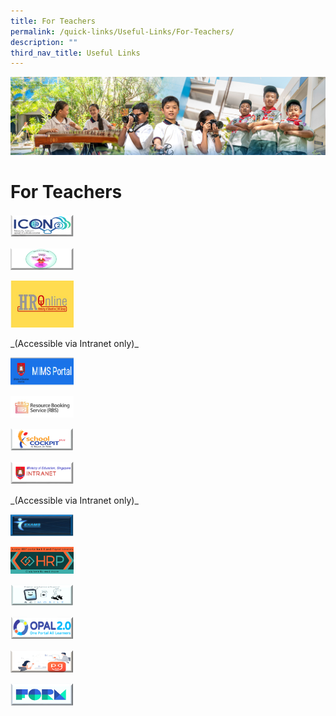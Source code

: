 ```yaml
---
title: For Teachers
permalink: /quick-links/Useful-Links/For-Teachers/
description: ""
third_nav_title: Useful Links
---
```

![](/images/AboutUs.jpg)

For Teachers
============


<p><a href="https://admin.google.com/ac/accountchooser?continue=https://workspace.google.com/dashboard"><img style="width:20%" src="/images/Icon.png"></a></p>

<p><a href="https://academyofsingaporeteachers.moe.edu.sg/professional-excellence/the-singapore-teaching-practice"><img style="width:20%" src="/images/STP.png"></a></p>

<p><a href="[https://intranet.moe.gov.sg/hronline/Pages/Home.aspx](https://intranet.moe.gov.sg/hronline/Pages/Home.aspx)"><img style="width:20%" src="/images/HR%20online.jpg"></a></p>
_(Accessible via Intranet only)_

<p><a href="https://idp.mims.moe.gov.sg/nidp/saml2/sso"><img style="width:20%" src="/images/MIMS.png"></a></p>

<p><a href="https://rbs.avero-tech.com"><img style="width:20%" src="/images/RBS.jpeg"></a></p>

<p><a href="https://schoolcockpit.moe.gov.sg"><img style="width:20%" src="/images/SCP.png"></a></p>

<p><a href="https://intranet.moe.gov.sg/Pages/Home.aspx"><img style="width:20%" src="/images/Intranet.png"></a></p>
_(Accessible via Intranet only)_

<p><a href="https://iexams.seab.gov.sg"><img style="width:20%" src="/images/IEXAMS.png"></a></p>

<p><a href="https://www.hrp.gov.sg/hrp/#/"><img style="width:20%" src="/images/HRP.png"></a></p>

<p><a href="https://scmobile.moe.edu.sg/login"><img style="width:20%" src="/images/scmobile.png"></a></p>

<p><a href="[https://idm.opal2.moe.edu.sg/account/login?returnUrl=%2Fconnect%2Fauthorize%2Fcallback%3Fresponse_type%3Dcode%26client_id%3DOpal2WebApp%26state%3DMd0zAqUf9hs35ln35yp1tsQbwdtphUrx9o0Luy9ntIoqA%26redirect_uri%3Dhttps%253A%252F%252Fwww.opal2.moe.edu.sg%252Fapp%252Findex.html%26scope%3Droles%2520profile%2520cxprofile%2520openid%2520cxDomainInternalApi%26code_challenge%3D36l-H2gqUODRM3W3Iryy6VM7u7ExofJMmeS_7fmhyXY%26code_challenge_method%3DS256%26nonce%3DMd0zAqUf9hs35ln35yp1tsQbwdtphUrx9o0Luy9ntIoqA](https://www.opal2.moe.edu.sg/app/learner)"><img style="width:20%" src="/images/opal2.png"></a></p>

<p><a href="https://pg.moe.edu.sg"><img style="width:20%" src="/images/PG.png"></a></p>

<p><a href="https://form.gov.sg"><img style="width:20%" src="/images/Form.png"></a></p>
